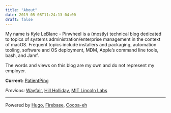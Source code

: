 ```yaml
---
title: "About"
date: 2019-05-08T11:24:13-04:00
draft: false
---
```


My name is Kyle LeBlanc - Pinwheel is a (mostly) technical blog dedicated to topics of systems administration/enterprise management in the context of macOS. Frequent topics include installers and packaging, automation tooling, software and OS deployment, MDM, Apple’s command line tools, bash, and Jamf.

The words and views on this blog are my own and do not represent my employer.

**Current:** [PatientPing](https://patientping.com)

*Previous:* [Wayfair](https://www.wayfair.com), [Hill Holliday](https://www.hhcc.com), [MIT Lincoln Labs](https://www.ll.mit.edu)




---
Powered by [Hugo](https://gohugo.io), [Firebase](https://firebase.google.com), [Cocoa-eh](https://github.com/mtn/cocoa-eh-hugo-theme)
